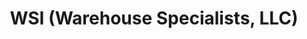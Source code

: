 ---
title: "WSI (Warehouse Specialists, LLC)"
url: /sauk-village/wsi-warehouse-specialists-llc/
shop: Supermarkt
---